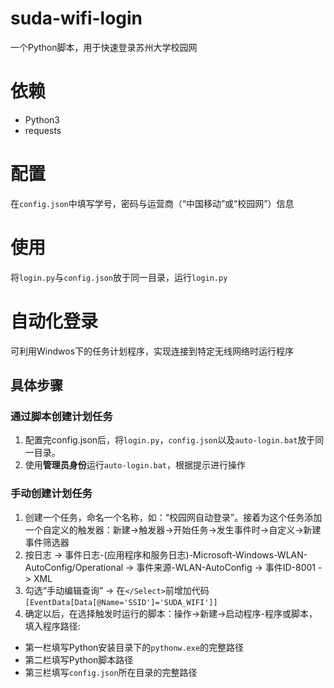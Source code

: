 # suda-wifi-login  
一个Python脚本，用于快速登录苏州大学校园网  
# 依赖  
* Python3  
* requests  
# 配置  
在`config.json`中填写学号，密码与运营商（“中国移动”或“校园网”）信息  
# 使用  
将`login.py`与`config.json`放于同一目录，运行`login.py`  
# 自动化登录
可利用Windwos下的任务计划程序，实现连接到特定无线网络时运行程序
## 具体步骤
### 通过脚本创建计划任务
1. 配置完config.json后，将`login.py`，`config.json`以及`auto-login.bat`放于同一目录。
2. 使用**管理员身份**运行`auto-login.bat`，根据提示进行操作
### 手动创建计划任务
1. 创建一个任务，命名一个名称，如：“校园网自动登录”。接着为这个任务添加一个自定义的触发器：新建->触发器->开始任务->发生事件时->自定义->新建事件筛选器
2. 按日志 -> 事件日志-(应用程序和服务日志)-Microsoft-Windows-WLAN-AutoConfig/Operational -> 事件来源-WLAN-AutoConfig -> 事件ID-8001 -> XML
3. 勾选“手动编辑查询” -> 在`</Select>`前增加代码`[EventData[Data[@Name='SSID']='SUDA_WIFI']]`
4. 确定以后，在选择触发时运行的脚本：操作->新建->启动程序-程序或脚本，填入程序路径:
* 第一栏填写Python安装目录下的`pythonw.exe`的完整路径
* 第二栏填写Python脚本路径
* 第三栏填写`config.json`所在目录的完整路径
